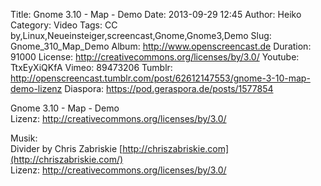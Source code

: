 Title: Gnome 3.10 - Map - Demo
Date: 2013-09-29 12:45
Author: Heiko
Category: Video
Tags: CC by,Linux,Neueinsteiger,screencast,Gnome,Gnome3,Demo
Slug: Gnome_310_Map_Demo
Album: http://www.openscreencast.de
Duration: 91000
License: http://creativecommons.org/licenses/by/3.0/
Youtube: TtxEyXiQKfA
Vimeo: 89473206
Tumblr: http://openscreencast.tumblr.com/post/62612147553/gnome-3-10-map-demo-lizenz
Diaspora: https://pod.geraspora.de/posts/1577854

Gnome 3.10 - Map - Demo  
Lizenz: <http://creativecommons.org/licenses/by/3.0/>  
  
Musik:  
Divider by Chris Zabriskie
[http://chriszabriskie.com](http://chriszabriskie.com/)  
Lizenz: <http://creativecommons.org/licenses/by/3.0/>

